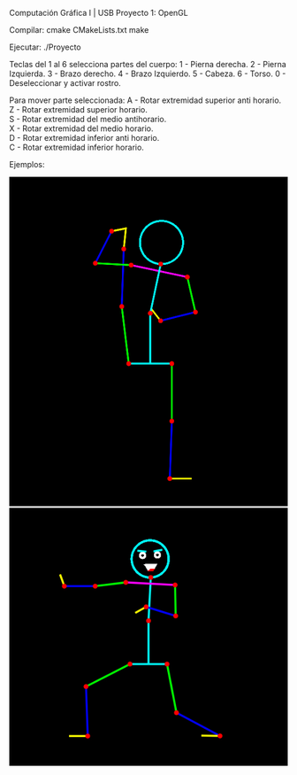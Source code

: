 Computación Gráfica I | USB
Proyecto 1: OpenGL 

Compilar:
cmake CMakeLists.txt
make

Ejecutar:
./Proyecto

Teclas del 1 al 6 selecciona partes del cuerpo:
1 - Pierna derecha.
2 - Pierna Izquierda.
3 - Brazo derecho.
4 - Brazo Izquierdo.
5 - Cabeza.
6 - Torso.
0 - Deseleccionar y activar rostro.

Para mover parte seleccionada:
A - Rotar extremidad superior anti horario.  
Z - Rotar extremidad superior horario.  
S - Rotar extremidad del medio antihorario.  
X - Rotar extremidad del medio horario.  
D - Rotar extremidad inferior anti horario.  
C - Rotar extremidad inferior horario. 

Ejemplos:

![Alt text](/ejemplo.png?raw=true "Ejemplo OpenGL")
![Alt text](/pose.jpg?raw=true "Ejemplo OpenGL")
